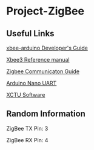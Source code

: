 # Project-ZigBee

## Useful Links

[xbee-arduino Developer's Guide](https://github.com/andrewrapp/xbee-arduino/blob/wiki/DevelopersGuide.md)

[Xbee3 Reference manual](https://hub.digi.com/dp/path=/support/asset/xbee3-hardware-reference-manual/)

[Zigbee Communicaton Guide](https://www.digi.com/resources/documentation/Digidocs/90001942-13/Default.htm)

[Arduino Nano UART](https://docs.arduino.cc/tutorials/nano-every/run-4-uart/)

[XCTU Software](https://www.digi.com/products/embedded-systems/digi-xbee/digi-xbee-tools/xctu)

## Random Information

ZigBee TX Pin: 3

ZigBee RX Pin: 4